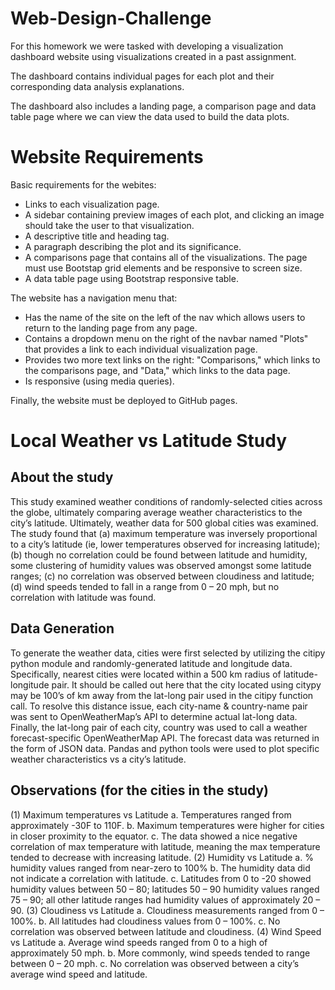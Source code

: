 # Web-Design-Challenge

For this homework we were tasked with developing a visualization dashboard website using visualizations created in a past assignment.

The dashboard contains individual pages for each plot and their corresponding data analysis explanations.

The dashboard also includes a landing page, a comparison page and data table page where we can view the data used to build the data plots.

# Website Requirements

Basic requirements for the webites:
* Links to each visualization page.
* A sidebar containing preview images of each plot, and clicking an image should take the user to that visualization.
* A descriptive title and heading tag.
* A paragraph describing the plot and its significance.
* A comparisons page that contains all of the visualizations. The page must use Bootstap grid elements and be responsive to screen size.
* A data table page using Bootstrap responsive table.

The website has a navigation menu that:

* Has the name of the site on the left of the nav which allows users to return to the landing page from any page.
* Contains a dropdown menu on the right of the navbar named "Plots" that provides a link to each individual visualization page.
* Provides two more text links on the right: "Comparisons," which links to the comparisons page, and "Data," which links to the data page.
* Is responsive (using media queries). 

Finally, the website must be deployed to GitHub pages.

# Local Weather vs Latitude Study
## About the study
This study examined weather conditions of randomly-selected cities across the globe, ultimately comparing average weather characteristics to the city’s latitude.
Ultimately, weather data for 500 global cities was examined. The study found that (a) maximum temperature was inversely proportional to a city’s latitude
(ie, lower temperatures observed for increasing latitude); (b) though no correlation could be found between latitude and humidity, some clustering of humidity
values was observed amongst some latitude ranges; (c) no correlation was observed between cloudiness and latitude; (d) wind speeds tended to fall in a range from 0 – 20 mph, but no correlation with latitude was found.

## Data Generation
To generate the weather data, cities were first selected by utilizing the citipy python module and randomly-generated latitude and longitude data.
Specifically, nearest cities were located within a 500 km radius of latitude-longitude pair. It should be called out here that the city located using citypy may
be 100’s of km away from the lat-long pair used in the citipy function call. To resolve this distance issue, each city-name & country-name pair was sent to
OpenWeatherMap’s API to determine actual lat-long data. Finally, the lat-long pair of each city, country was used to call a weather forecast-specific OpenWeatherMap API.
The forecast data was returned in the form of JSON data. Pandas and python tools were used to plot specific weather characteristics vs a city’s latitude.

## Observations (for the cities in the study)
(1)	Maximum temperatures vs Latitude
a.	Temperatures ranged from approximately -30F to 110F.
b.	Maximum temperatures were higher for cities in closer proximity to the equator.
c.	The data showed a nice negative correlation of max temperature with latitude, meaning the max temperature tended to decrease with increasing latitude.
(2)	Humidity vs Latitude
a.	% humidity values ranged from near-zero to 100%
b.	The humidity data did not indicate a correlation with latitude.
c.	Latitudes from 0 to -20 showed humidity values between 50 – 80; latitudes 50 – 90 humidity values ranged 75 – 90; all other latitude ranges had humidity values of approximately 20 – 90.
(3)	Cloudiness vs Latitude
a.	Cloudiness measurements ranged from 0 – 100%.
b.	All latitudes had cloudiness values from 0 – 100%.
c.	No correlation was observed between latitude and cloudiness.
(4)	Wind Speed vs Latitude
a.	Average wind speeds ranged from 0 to a high of approximately 50 mph.
b.	More commonly, wind speeds tended to range between 0 – 20 mph.
c.	No correlation was observed between a city’s average wind speed and latitude.
